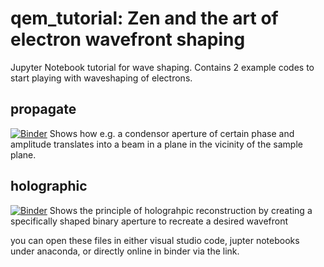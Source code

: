 # qem_tutorial: Zen and the art of electron wavefront shaping
Jupyter Notebook tutorial for wave shaping.
Contains 2 example codes to start playing with waveshaping of electrons. 

## propagate 
[![Binder](https://mybinder.org/badge_logo.svg)](https://mybinder.org/v2/gh/joverbee/qem_tutorial/blob/main/propagation.ipynb/HEAD)
Shows how e.g. a condensor aperture of certain phase and amplitude translates into a beam in a plane in the vicinity of the sample plane.

## holographic 
[![Binder](https://mybinder.org/badge_logo.svg)](https://mybinder.org/v2/gh/joverbee/qem_tutorial/blob/main/holographic.ipynb/HEAD)
Shows the principle of holograhpic reconstruction by creating a specifically shaped binary aperture to recreate a desired wavefront

you can open these files in either visual studio code, jupter notebooks under anaconda, or directly online in binder via the link.

